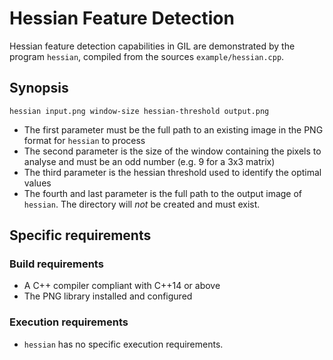 # Hessian Feature Detection

Hessian feature detection capabilities in GIL are demonstrated by the program `hessian`, compiled from the sources `example/hessian.cpp`.

## Synopsis
`hessian input.png window-size hessian-threshold output.png`

- The first parameter must be the full path to an existing image in the PNG format for `hessian` to process
- The second parameter is the size of the window containing the pixels to analyse and must be an odd number (e.g. 9 for a 3x3 matrix)
- The third parameter is the hessian threshold used to identify the optimal values
- The fourth and last parameter is the full path to the output image of `hessian`. The directory will *not* be created and must exist.

## Specific requirements

### Build requirements
- A C++ compiler compliant with C++14 or above
- The PNG library installed and configured

### Execution requirements
- `hessian` has no specific execution requirements.
